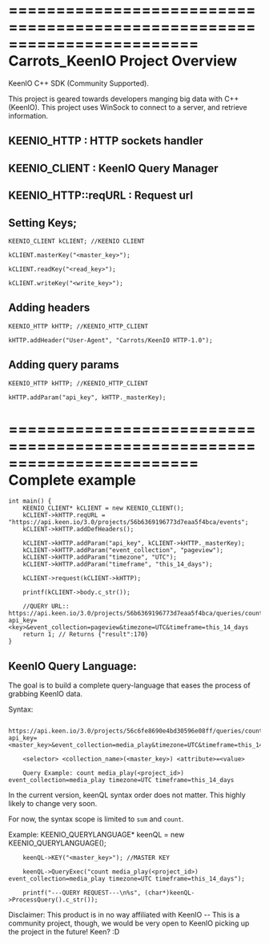 ========================================================================
    Carrots_KeenIO Project Overview
========================================================================

KeenIO C++ SDK (Community Supported).

This project is geared towards developers manging big data with C++ (KeenIO).
This project uses WinSock to connect to a server, and retrieve information.


## KEENIO_HTTP : HTTP sockets handler

## KEENIO_CLIENT : KeenIO Query Manager

## KEENIO_HTTP::reqURL : Request url


## Setting Keys;

	KEENIO_CLIENT kCLIENT; //KEENIO CLIENT
	
	kCLIENT.masterKey("<master_key>");
	
	kCLIENT.readKey("<read_key>");
	
	kCLIENT.writeKey("<write_key>");


## Adding headers
	KEENIO_HTTP kHTTP; //KEENIO_HTTP_CLIENT
	
	kHTTP.addHeader("User-Agent", "Carrots/KeenIO HTTP-1.0");


## Adding query params

	KEENIO_HTTP kHTTP; //KEENIO_HTTP_CLIENT
	
	kHTTP.addParam("api_key", kHTTP._masterKey);

========================================================================
    Complete example
========================================================================

	int main() {
		KEENIO_CLIENT* kCLIENT = new KEENIO_CLIENT();
		kCLIENT->kHTTP.reqURL = "https://api.keen.io/3.0/projects/56b6369196773d7eaa5f4bca/events";
		kCLIENT->kHTTP.addDefHeaders();

		kCLIENT->kHTTP.addParam("api_key", kCLIENT->kHTTP._masterKey);
		kCLIENT->kHTTP.addParam("event_collection", "pageview");
		kCLIENT->kHTTP.addParam("timezone", "UTC");
		kCLIENT->kHTTP.addParam("timeframe", "this_14_days");

		kCLIENT->request(kCLIENT->kHTTP);

		printf(kCLIENT->body.c_str());
		
		//QUERY URL:: https://api.keen.io/3.0/projects/56b6369196773d7eaa5f4bca/queries/count?api_key=<key>&event_collection=pageview&timezone=UTC&timeframe=this_14_days
		return 1; // Returns {"result":170}
	}

## KeenIO Query Language:
The goal is to build a complete query-language that eases the process of grabbing KeenIO data.

Syntax:

		https://api.keen.io/3.0/projects/56c6fe8690e4bd30596e08ff/queries/count?api_key=<master_key>&event_collection=media_play&timezone=UTC&timeframe=this_14_days
		
		<selector> <collection_name>(<master_key>) <attribute>=<value>
		
		Query Example: count media_play(<project_id>) event_collection=media_play timezone=UTC timeframe=this_14_days
		

In the current version, keenQL syntax order does not matter. This highly likely to change very soon.

For now, the syntax scope is limited to `sum` and `count`.
		

Example:
		KEENIO_QUERYLANGUAGE* keenQL = new KEENIO_QUERYLANGUAGE();
		
		keenQL->KEY("<master_key>"); //MASTER KEY
		
		keenQL->QueryExec("count media_play(<project_id>) event_collection=media_play timezone=UTC timeframe=this_14_days");

		printf("---QUERY REQUEST---\n%s", (char*)keenQL->ProcessQuery().c_str());
	

Disclaimer: This product is in no way affiliated with KeenIO -- This is a community project, though, we would be very open to KeenIO picking up the project in the future! Keen? :D
